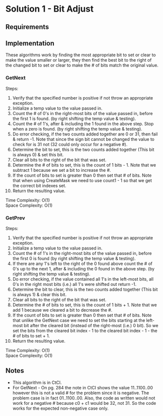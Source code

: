 ﻿# Solution 1 - Bit Adjust

## Requirements

## Implementation
These algorithms work by finding the most appropriate bit to set or clear to make the
value smaller or larger, they then find the best bit to the right of the changed
bit to set or clear to make the # of bits match the original value.

### GetNext

Steps:
1. Verify that the specified number is positive if not throw an appropriate exception.
2. Initialize a temp value to the value passed in.
3. Count the # of 0's in the right-most bits of the value passed in, before the first 1 is found. (by right shifting the temp value & testing).
4. Count the # of 1's, after & including the 1 found in the above step. Stop when a zero is found. (by right shifting the temp value & testing).
5. Do error checking, if the two counts added together are 0 or 31, then fail & return -1. Note that since the sign bit cannot be changed the value to check for is 31 not (32 could only occur for a negative #).
6. Determine the bit to set, this is the two counts added together (This bit is always 0) & set this bit.
7. Clear all bits to the right of the bit that was set.
8. Determine the # of bits to set, this is the count of 1 bits - 1. Note that we subtract 1 because we set a bit to increase the #.
9. If the count of bits to set is greater than 0 then set that # of bits. Note that when using CreateMask we need to use count1 - 1 so that we get the correct bit indexes set. 
10. Return the resulting value.
 
Time Complexity: O(1)  
Space Complexity: O(1)  

### GetPrev

Steps:
1. Verify that the specified number is positive if not throw an appropriate exception.
2. Initialize a temp value to the value passed in.
3. Count the # of 1's in the right-most bits of the value passed in, before the first 0 is found (by right shifting the temp value & testing).
4. If there are any 1's left to the right of the 0 found above count the # of 0's up to the next 1, after & including the 0 found in the above step. (by right shifting the temp value & testing).
5. Do error checking, if the value contained all 1's in the left-most bits, all 0's in the right most bits (i.e.) all 1's were shifted out return -1.
6. Determine the bit to clear, this is the two counts added together (This bit is always 1) & clear this bit.
7. Clear all bits to the right of the bit that was set.
8. Determine the # of bits to set, this is the count of 1 bits + 1. Note that we add 1 because we cleared a bit to decrease the #.
9. If the count of bits to set is greater than 0 then set that # of bits. Note that unlike the GetNext case we need to set the bits starting at the left-most bit after the cleared bit (instead of the right-most (i.e.) 0 bit). So we set the bits from the cleared bit index - 1 to the cleared bit index - 1 - the # of bits to set + 1.
10. Return the resulting value.

Time Complexity: O(1)  
Space Complexity: O(1)  

## Notes
- This algorithm is in CtCI.
- For GetNext - On pg. 284 the note in CtCI shows the value 11..1100..00 however this is not
a valid # for the problem since it is negative. The problem case is in fact
01..1100..00. Also, the code as written would not work for a negative # because
c0 + c1 would be 32, not 31. So the code works for the expected non-negative
case only.
